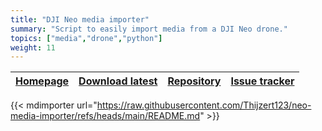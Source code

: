 ```yaml
---
title: "DJI Neo media importer"
summary: "Script to easily import media from a DJI Neo drone."
topics: ["media","drone","python"]
weight: 11
---
```


| [Homepage](https://github.com/Thijzert123/neo-media-importer) | [Download latest](https://github.com/Thijzert123/neo-media-importer) | [Repository](https://github.com/Thijzert123/neo-media-importer) | [Issue tracker](https://github.com/Thijzert123/neo-media-importer/issues) |
|---|---|---|---|

{{< mdimporter url="https://raw.githubusercontent.com/Thijzert123/neo-media-importer/refs/heads/main/README.md" >}}
